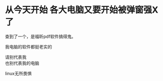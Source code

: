 # 从今天开始 各大电脑又要开始被弹窗强X了


查到了一个，是福昕pdf软件搞得鬼。

我电脑的软件都挺老实的

请别代表我<br />
也别代表我的电脑<img src="static/image/smiley/default/smile.gif" smilieid="1" border="0" alt="" /><img id="aimg_Fb5MU" onclick="zoom(this, this.src, 0, 0, 0)" class="zoom" src="https://cdn.jsdelivr.net/gh/hishis/forum-master/public/images/patch.gif" onmouseover="img_onmouseoverfunc(this)" onload="thumbImg(this)" border="0" alt="" />

linux无所畏惧
